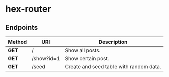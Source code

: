 # hex-router
## Endpoints
| Method | URI | Description |
|----------------|---------|----------------|
| **GET** | / | Show all posts. |
| **GET** | /show?id=1 | Show certain post. |
| **GET** | /seed | Create and seed table with random data. |
